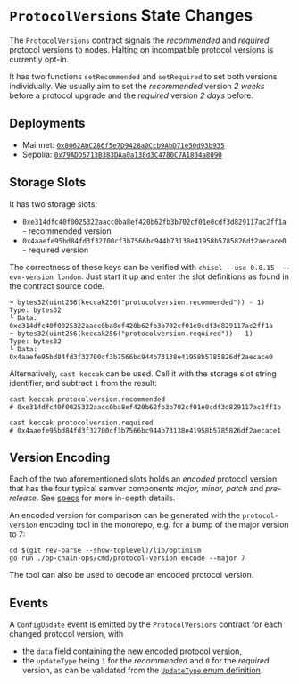 # `ProtocolVersions` State Changes

The `ProtocolVersions` contract signals the _recommended_ and _required_ protocol versions to nodes.
Halting on incompatible protocol versions is currently opt-in.

It has two functions `setRecommended` and `setRequired` to set both versions individually.
We usually aim to set the _recommended_ version *2 weeks* before a protocol upgrade and the _required_
version *2 days* before.

## Deployments

* Mainnet: [`0x8062AbC286f5e7D9428a0Ccb9AbD71e50d93b935`](https://github.com/ethereum-optimism/superchain-registry/blob/67128af695e57d6e32a740f8587aca4e0bded888/superchain/configs/mainnet/superchain.yaml#L7)
* Sepolia: [`0x79ADD5713B383DAa0a138d3C4780C7A1804a8090`](https://github.com/ethereum-optimism/superchain-registry/blob/67128af695e57d6e32a740f8587aca4e0bded888/superchain/configs/sepolia/superchain.yaml#L7)

## Storage Slots

It has two storage slots:

* `0xe314dfc40f0025322aacc0ba8ef420b62fb3b702cf01e0cdf3d829117ac2ff1a` - recommended version
* `0x4aaefe95bd84fd3f32700cf3b7566bc944b73138e41958b5785826df2aecace0` - required version

The correctness of these keys can be verified with `chisel --use 0.8.15  --evm-version london`.
Just start it up and enter the slot definitions as found in the contract source code.
```
➜ bytes32(uint256(keccak256("protocolversion.recommended")) - 1)
Type: bytes32
└ Data: 0xe314dfc40f0025322aacc0ba8ef420b62fb3b702cf01e0cdf3d829117ac2ff1a
➜ bytes32(uint256(keccak256("protocolversion.required")) - 1)
Type: bytes32
└ Data: 0x4aaefe95bd84fd3f32700cf3b7566bc944b73138e41958b5785826df2aecace0
```

Alternatively, `cast keccak` can be used.
Call it with the storage slot string identifier, and subtract `1` from the result:
```
cast keccak protocolversion.recommended
# 0xe314dfc40f0025322aacc0ba8ef420b62fb3b702cf01e0cdf3d829117ac2ff1b

cast keccak protocolversion.required
# 0x4aaefe95bd84fd3f32700cf3b7566bc944b73138e41958b5785826df2aecace1
```

## Version Encoding

Each of the two aforementioned slots holds an _encoded_ protocol version that has the four typical
semver components _major, minor, patch_ and _pre-release_.
See [specs](https://github.com/ethereum-optimism/specs/blob/main/specs/protocol/superchain-upgrades.md#protocol-version) for more in-depth details.

An encoded version for comparison can be generated with the `protocol-version` encoding tool in the
monorepo, e.g. for a bump of the major version to 7:
```
cd $(git rev-parse --show-toplevel)/lib/optimism
go run ./op-chain-ops/cmd/protocol-version encode --major 7
```
The tool can also be used to decode an encoded protocol version.

## Events

A `ConfigUpdate` event is emitted by the `ProtocolVersions` contract for each changed protocol
version, with 
* the `data` field containing the new encoded protocol version,
* the `updateType` being `1` for the _recommended_ and `0` for the _required_ version, as can be
  validated from the [`UpdateType` enum definition](https://github.com/ethereum-optimism/optimism/blob/57c833aed031669e2847e4102118e357eb962a5c/packages/contracts-bedrock/src/L1/ProtocolVersions.sol#L18).
